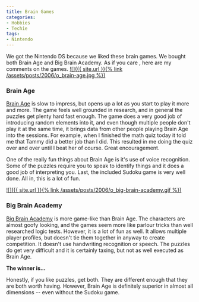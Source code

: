 ```yaml
---
title: Brain Games
categories:
- Hobbies
- Techie
tags:
- Nintendo
---
```


We got the Nintendo DS because we liked these brain games. We bought both Brain Age and Big Brain Academy. As if you care , here are my comments on the games.
[![]({{ site.url }}{% link /assets/posts/2006/o_brain-age.jpg %})](http://www.brainage.com/)


### Brain Age

[Brain Age](http://www.brainage.com/) is slow to impress, but opens up a lot as you start to play it more and more. The game feels well grounded in research, and in general the puzzles get plenty hard fast enough. The game does a very good job of introducing random elements into it, and even though multiple people don't play it at the same time, it brings data from other people playing Brain Age into the sessions. For example, when I finished the math quiz today it told me that Tammy did a better job than I did. This resulted in me doing the quiz over and over until I beat her of course. Great encouragement.

One of the really fun things about Brain Age is it's use of voice recognition. Some of the puzzles require you to speak to identify things and it does a good job of interpreting you. Last, the included Sudoku game is very well done. All in, this is a lot of fun.

[![]({{ site.url }}{% link /assets/posts/2006/o_big-brain-academy.gif %})](http://www.bigbrainacademy.com/)


### Big Brain Academy

[Big Brain Academy](http://www.bigbrainacademy.com/) is more game-like than Brain Age. The characters are almost goofy looking, and the games seem more like parlour tricks than well researched logic tests. However, it is a lot of fun as well. It allows multiple player profiles, but doesn't tie them together in anyway to create competition. It doesn't use handwriting recognition or speech. The puzzles do get very difficult and it is certainly taxing, but not as well executed as Brain Age.

**The winner is...**

Honestly, if you like puzzles, get both. They are different enough that they are both worth having. However, Brain Age is definitely superior in almost all dimensions -- even without the Sudoku game.
